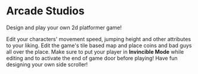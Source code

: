 # Arcade Studios

Design and play your own 2d platformer game!

Edit your characters' movement speed, jumping height and other attributes to your liking. Edit the game's tile based map and place coins and bad guys all over the place. Make sure to put your player in __Invincible Mode__ while editing and to activate the end of game door before playing! Have fun designing your own side scroller!
